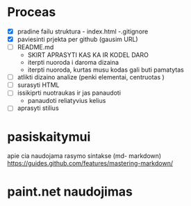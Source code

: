 # Proceas

- [x] pradine failu struktura
        - index.html
        -.gitignore
- [x] paviesinti prjekta per github (gausim URL)
- [ ] README.md
    - SKIRT APRASYTI KAS KA IR KODEL DARO
    - iterpti nuoroda i daroma dizaina
    - iterpti nuoroda, kurtas musu kodas gali buti pamatytas
- [ ] atlikti dizaino analize (penki elementai, centruotas )
- [ ] surasyti HTML
- [ ] issikiprti nuotraukas ir jas panaudoti 
    - panaudoti reliatyvius kelius
- [ ] aprasyti stilius 

# pasiskaitymui 

apie cia naudojama rasymo sintakse (md- markdown) https://guides.github.com/features/mastering-markdown/

# paint.net naudojimas